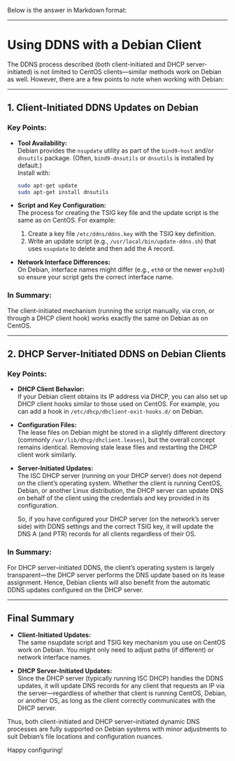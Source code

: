 Below is the answer in Markdown format:

---

# Using DDNS with a Debian Client

The DDNS process described (both client-initiated and DHCP server-initiated) is not limited to CentOS clients—similar methods work on Debian as well. However, there are a few points to note when working with Debian:

---

## 1. Client-Initiated DDNS Updates on Debian

### Key Points:
- **Tool Availability:**  
  Debian provides the `nsupdate` utility as part of the `bind9-host` and/or `dnsutils` package. (Often, `bind9-dnsutils` or `dnsutils` is installed by default.)  
  Install with:  
  ```bash
  sudo apt-get update
  sudo apt-get install dnsutils
  ```
  
- **Script and Key Configuration:**  
  The process for creating the TSIG key file and the update script is the same as on CentOS. For example:
  
  1. Create a key file `/etc/ddns/ddns.key` with the TSIG key definition.
  2. Write an update script (e.g., `/usr/local/bin/update-ddns.sh`) that uses `nsupdate` to delete and then add the A record.
  
- **Network Interface Differences:**  
  On Debian, interface names might differ (e.g., `eth0` or the newer `enp3s0`) so ensure your script gets the correct interface name.

### In Summary:
The client-initiated mechanism (running the script manually, via cron, or through a DHCP client hook) works exactly the same on Debian as on CentOS.

---

## 2. DHCP Server-Initiated DDNS on Debian Clients

### Key Points:
- **DHCP Client Behavior:**  
  If your Debian client obtains its IP address via DHCP, you can also set up DHCP client hooks similar to those used on CentOS. For example, you can add a hook in `/etc/dhcp/dhclient-exit-hooks.d/` on Debian.
  
- **Configuration Files:**  
  The lease files on Debian might be stored in a slightly different directory (commonly `/var/lib/dhcp/dhclient.leases`), but the overall concept remains identical. Removing stale lease files and restarting the DHCP client work similarly.
  
- **Server-Initiated Updates:**  
  The ISC DHCP server (running on your DHCP server) does not depend on the client’s operating system. Whether the client is running CentOS, Debian, or another Linux distribution, the DHCP server can update DNS on behalf of the client using the credentials and key provided in its configuration.
  
  So, if you have configured your DHCP server (on the network’s server side) with DDNS settings and the correct TSIG key, it will update the DNS A (and PTR) records for all clients regardless of their OS.

### In Summary:
For DHCP server–initiated DDNS, the client’s operating system is largely transparent—the DHCP server performs the DNS update based on its lease assignment. Hence, Debian clients will also benefit from the automatic DDNS updates configured on the DHCP server.

---

## Final Summary

- **Client-Initiated Updates:**  
  The same nsupdate script and TSIG key mechanism you use on CentOS work on Debian. You might only need to adjust paths (if different) or network interface names.

- **DHCP Server-Initiated Updates:**  
  Since the DHCP server (typically running ISC DHCP) handles the DDNS updates, it will update DNS records for any client that requests an IP via the server—regardless of whether that client is running CentOS, Debian, or another OS, as long as the client correctly communicates with the DHCP server.

Thus, both client-initiated and DHCP server–initiated dynamic DNS processes are fully supported on Debian systems with minor adjustments to suit Debian’s file locations and configuration nuances.

Happy configuring!